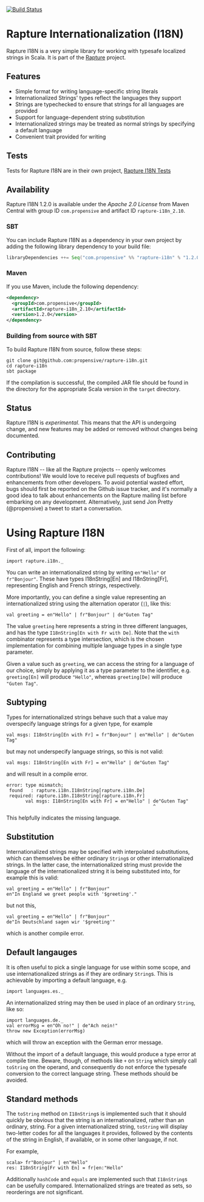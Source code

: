 [![Build Status](https://travis-ci.org/propensive/rapture-i18n.png?branch=master)](https://travis-ci.org/propensive/rapture-i18n)

# Rapture Internationalization (I18N)

Rapture I18N is a very simple library for working with typesafe localized
strings in Scala. It is part of the [Rapture](http://rapture.io/) project.

## Features

 - Simple format for writing language-specific string literals
 - Internationalized Strings' types reflect the languages they support
 - Strings are typechecked to ensure that strings for all languages are provided
 - Support for language-dependent string substitution
 - Internationalized strings may be treated as normal strings by specifying a
   default language
 - Convenient trait provided for writing 

## Tests

Tests for Rapture I18N are in their own project, [Rapture I18N
Tests](https://github.com/propensive/rapture-i18n-test)

## Availability

Rapture I18N 1.2.0 is available under the *Apache 2.0 License* from Maven Central
with group ID `com.propensive` and artifact ID `rapture-i18n_2.10`.

### SBT

You can include Rapture I18N as a dependency in your own project by adding the
following library dependency to your build file:

```scala
libraryDependencies ++= Seq("com.propensive" %% "rapture-i18n" % "1.2.0")
```

### Maven

If you use Maven, include the following dependency:

```xml
<dependency>
  <groupId>com.propensive</groupId>
  <artifactId>rapture-i18n_2.10</artifactId>
  <version>1.2.0</version>
</dependency>
```

### Building from source with SBT

To build Rapture I18N from source, follow these steps:

```
git clone git@github.com:propensive/rapture-i18n.git
cd rapture-i18n
sbt package
```

If the compilation is successful, the compiled JAR file should be found in the
directory for the appropriate Scala version in the `target` directory.

## Status

Rapture I18N is *experimental*. This means that the API is undergoing change,
and new features may be added or removed without changes being documented.

## Contributing

Rapture I18N -- like all the Rapture projects -- openly welcomes contributions!
We would love to receive pull requests of bugfixes and enhancements from other
developers. To avoid potential wasted effort, bugs should first be reported on
the Github issue tracker, and it's normally a good idea to talk about
enhancements on the Rapture mailing list before embarking on any development.
Alternatively, just send Jon Pretty (@propensive) a tweet to start a
conversation.

# Using Rapture I18N

First of all, import the following:

```
import rapture.i18n._
```

You can write an internationalized string by writing `en"Hello"` or
`fr"Bonjour"`. These have types I18nString[En] and I18nString[Fr], representing
English and French strings, respectively.

More importantly, you can define a single value representing an
internationalized string using the alternation operator (`|`), like this:

```
val greeting = en"Hello" | fr"Bonjour" | de"Guten Tag"
```

The value `greeting` here represents a string in three different languages, and
has the type `I18nString[En with Fr with De]`. Note that the `with` combinator
represents a type intersection, which is the chosen implementation for
combining multiple language types in a single type parameter.

Given a value such as `greeting`, we can access the string for a language of
our choice, simply by applying it as a type parameter to the identifier, e.g.
`greeting[En]` will produce `"Hello"`, whereas `greeting[De]` will produce
`"Guten Tag"`.

## Subtyping

Types for internationalized strings behave such that a value may overspecify
language strings for a given type, for example

```
val msgs: I18nString[En with Fr] = fr"Bonjour" | en"Hello" | de"Guten Tag"
```

but may not underspecify language strings, so this is not valid:

```
val msgs: I18nString[En with Fr] = en"Hello" | de"Guten Tag"
```

and will result in a compile error.

```
error: type mismatch;
 found   : rapture.i18n.I18nString[rapture.i18n.De]
 required: rapture.i18n.I18nString[rapture.i18n.Fr]
       val msgs: I18nString[En with Fr] = en"Hello" | de"Guten Tag"
                                                      ^
```

This helpfully indicates the missing language.

## Substitution

Internationalized strings may be specified with interpolated substitutions,
which can themselves be either ordinary `String`s or other internationalized
strings. In the latter case, the internationalized string must provide the
language of the internationalized string it is being substituted into, for
example this is valid:

```
val greeting = en"Hello" | fr"Bonjour"
en"In England we greet people with '$greeting'."
```

but not this,

```
val greeting = en"Hello" | fr"Bonjour"
de"In Deutschland sagen wir '$greeting'"
```

which is another compile error.

## Default langauges

It is often useful to pick a single language for use within some scope, and use
internationalized strings as if they are ordinary `String`s. This is achievable
by importing a default language, e.g.

```
import languages.es._
```

An internationalized string may then be used in place of an ordinary `String`, like so:

```
import languages.de._
val errorMsg = en"Oh no!" | de"Ach nein!"
throw new Exception(errorMsg)
```

which will throw an exception with the German error message.

Without the import of a default language, this would produce a type error at
compile time. Beware, though, of methods like `+` on `String` which simply call
`toString` on the operand, and consequently do not enforce the typesafe
conversion to the correct language string. These methods should be avoided.

## Standard methods

The `toString` method on `I18nString`s is implemented such that it should
quickly be obvious that the string is an internationalized, rather than an
ordinary, string. For a given internationalized string, `toString` will display
two-letter codes for all the languages it provides, followed by the contents of
the string in English, if available, or in some other language, if not.

For example,

```
scala> fr"Bonjour" | en"Hello"
res: I18nString[Fr with En] = fr|en:"Hello"
```

Additionally `hashCode` and `equals` are implemented such that `I18nString`s
can be usefully compared. Internationalized strings are treated as sets, so
reorderings are not significant.

